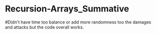 # Recursion-Arrays_Summative
#Didn't have time too balance or add more randomness too the damages and attacks but the code overall works.
